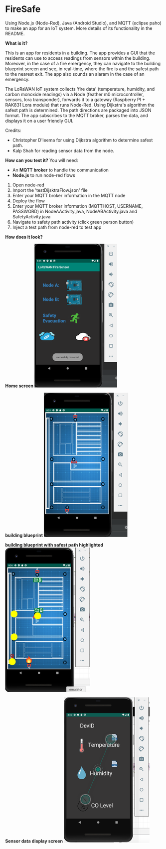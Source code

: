 # FireSafe
Using Node.js (Node-Red), Java (Android Studio), and MQTT (eclipse paho) to make an app for an IoT system. More details of its functionality in the README.

**What is it?**

This is an app for residents in a building. The app provides a GUI that the residents can use to access 
readings from sensors within the building. Moreover, in the case of a fire emergency, they can 
navigate to the building blueprint screen and see, in real-time, where the fire is and the safest
path to the nearest exit. The app also sounds an alaram in the case of an emergency.

The LoRaWAN IoT system collects 'fire data' (temperature, humidity, and carbon monoxide readings)
via a Node (feather m0 microcontroller, sensors, lora transponder), forwards it to a gateway 
(Raspberry PI + RAK831 Lora module) that runs Node-Red. Using Dijkstra's algorithm the safest 
path is determined. The path directions are packaged into JSON format. The app subscribes to the
MQTT broker, parses the data, and displays it on a user friendly GUI.

Credits:
* Christopher D'leema for using Dijkstra algorithm to determine safest path.
* Kalp Shah for reading sensor data from the node.

**How can you test it?**
You will need: 
- An **MQTT broker** to handle the communication
- **Node.js** to run node-red flows

1) Open node-red 
2) Import the 'testDijsktraFlow.json' file	
3) Enter your MQTT broker information in the MQTT node 
4) Deploy the flow
5) Enter your MQTT broker information (MQTTHOST, USERNAME, PASSWORD) in NodeAActivity.java, 
   NodeABActivity.java and SafetyActivity.java
6) Navigate to safety path activity (click green person button)
7) Inject a test path from node-red to test app

**How does it look?**

**Home screen**
![](homeScreen.png)

**building blueprint**
![](emptyBlueprint.png)

**building blueprint with safest path highlighted**
![](safePathHighlightedBlueprint.png)

**Sensor data display screen**
![](sensorDataScreen.png)
